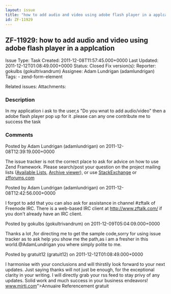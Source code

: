 ```yaml
---
layout: issue
title: "how to add audio and video using adobe flash player in a applcation"
id: ZF-11929
---
```


ZF-11929: how to add audio and video using adobe flash player in a applcation
-----------------------------------------------------------------------------

 Issue Type: Task Created: 2011-12-08T11:57:45.000+0000 Last Updated: 2011-12-12T01:08:49.000+0000 Status: Closed Fix version(s): 
 Reporter:  gokulbs (gokultrivandrum)  Assignee:  Adam Lundrigan (adamlundrigan)  Tags: - zend-form-element
 
 Related issues: 
 Attachments: 
### Description

In my application i ask to the user,s "Do you wnat to add audio/video" then a adobe flash player pop up for it .please can any one contribute me to success the task

 

 

### Comments

Posted by Adam Lundrigan (adamlundrigan) on 2011-12-08T12:39:19.000+0000

The issue tracker is not the correct place to ask for advice on how to use Zend Framework. Please search/post your question on the project mailing lists ([Available Lists](http://framework.zend.com/wiki/display/ZFDEV/Mailing+Lists), [Archive viewer](http://zend-framework-community.634137.n4.nabble.com/)), or use [StackExchange](http://stackoverflow.com/tags/zend-framework) or [zfforums.com](http://zfforums.com/)

 

 

Posted by Adam Lundrigan (adamlundrigan) on 2011-12-08T12:42:56.000+0000

I forgot to add that you can also ask for assistance in channel #zftalk of Freenode IRC. There is a web-based IRC client at <http://www.zftalk.com/> if you don't already have an IRC client.

 

 

Posted by gokulbs (gokultrivandrum) on 2011-12-09T05:04:09.000+0000

Thanks a lot ,for directing me to get the sample code,sorry for using issue tracker as to ask help you show me the path,as i am a fresher in this world.@AdamLundrigan you where simply polite to me.

 

 

Posted by gratuit12 (gratuit12) on 2011-12-12T01:08:49.000+0000

I harmonise with your conclusions and will thirstily look forward to your next updates. Just saying thanks will not just be enough, for the exceptional clarity in your writing. I will directly grab your rss feed to stay privy of any updates. Solid work and much success in your business endeavors! <a href="">www.mirti.com</a>">Annuaire Referencement gratuit

 

 
